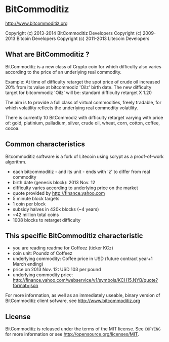 BitCommoditiz
================================

http://www.bitcommoditiz.org

Copyright (c) 2013-2014 BitCommoditiz Developers
Copyright (c) 2009-2013 Bitcoin Developers
Copyright (c) 2011-2013 Litecoin Developers

What are BitCommoditiz ?
----------------
BitCommoditiz is a new class of Crypto coin for which difficulty also varies according to the price of an underlying real commodity.

Example: At time of difficulty retarget the spot price of crude oil increased 20% from its value at bitcommodiz 'Oilz' birth date.
The new difficulty target for bitcommodiz 'Oilz' will be: standard difficulty retarget X 1.20 

The aim is to provide a full class of virtual commodities, freely tradable, for which volatility reflects the underlying real commodity volatility.

There is currently 10 BitCommodiz with difficulty retarget varying with price of: gold, platinium, palladium, silver, crude oil, wheat, corn, cotton, coffee, cocoa.

Common characteristics
----------------
Bitcommoditiz software is a fork of Litecoin using scrypt as a proof-of-work algorithm.
 - each bitcommoditiz - and its unit - ends with 'z' to differ from real commodity 
 - birth date (genesis block): 2013 Nov. 12
 - difficulty varies according to underlying price on the market
 - quote provided by http://finance.yahoo.com
 - 5 minute block targets
 - 1 coin per block
 - subsidy halves in 420k blocks (~4 years)
 - ~42 million total coins
 - 1008 blocks to retarget difficulty


This specific BitCommoditiz characteristic
----------------
 - you are reading readme for Coffeez (ticker KCz)
 - coin unit: Poundz of Coffeez
 - underlying commodity: Coffee price in USD (future contract year+1 March ending)
 - price on 2013 Nov. 12: USD 103 per pound
 - underlying commodity price: http://finance.yahoo.com/webservice/v1/symbols/KCH15.NYB/quote?format=json

For more information, as well as an immediately useable, binary version of BitCommoditiz client sofware, see http://www.bitcommoditiz.org

License
-------

BitCommoditiz is released under the terms of the MIT license. See `COPYING` for more
information or see http://opensource.org/licenses/MIT.

